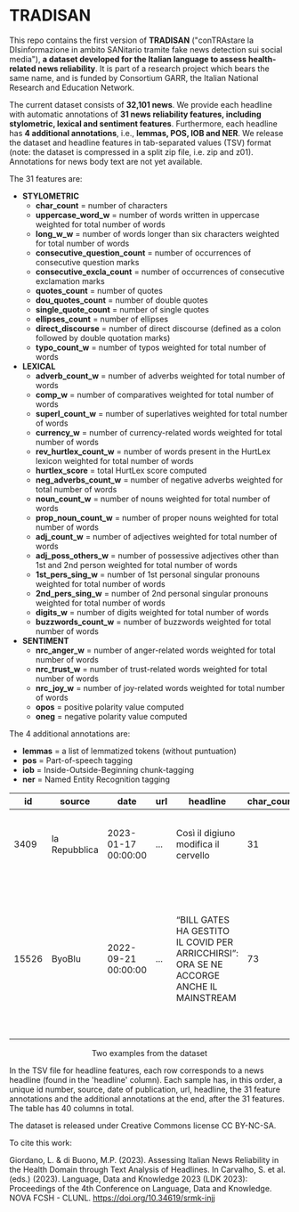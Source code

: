 # TRADISAN
This repo contains the first version of **TRADISAN** ("conTRAstare la DIsinformazione in ambito SANitario tramite fake news detection sui social media"), **a dataset developed for the Italian language to assess health-related news reliability**. It is part of a research project which bears the same name, and is funded by Consortium GARR, the Italian National Research and Education Network.

The current dataset consists of **32,101 news**. We provide each headline with automatic annotations of **31 news reliability features, including stylometric, lexical and sentiment features**. Furthermore, each headline has **4 additional annotations**, i.e., **lemmas, POS, IOB and NER**. We release the dataset and headline features in tab-separated values (TSV) format (note: the dataset is compressed in a split zip file, i.e. zip and z01). Annotations for news body text are not yet available.

The 31 features are:
- **STYLOMETRIC**
  - **char_count** = number of characters
  - **uppercase_word_w** = number of words written in uppercase weighted for total number of words
  - **long_w_w** = number of words longer than six characters weighted for total number of words
  - **consecutive_question_count** = number of occurrences of consecutive question marks
  - **consecutive_excla_count** = number of occurrences of consecutive exclamation marks
  - **quotes_count** = number of quotes
  - **dou_quotes_count** = number of double quotes
  - **single_quote_count** = number of single quotes
  - **ellipses_count** = number of ellipses
  - **direct_discourse** = number of direct discourse (defined as a colon followed by double quotation marks)
  - **typo_count_w** = number of typos weighted for total number of words
- **LEXICAL**
  - **adverb_count_w** = number of adverbs weighted for total number of words
  - **comp_w** = number of comparatives weighted for total number of words
  - **superl_count_w** = number of superlatives weighted for total number of words
  - **currency_w** = number of currency-related words weighted for total number of words
  - **rev_hurtlex_count_w** = number of words present in the HurtLex lexicon weighted for total number of words
  - **hurtlex_score** = total HurtLex score computed
  - **neg_adverbs_count_w** = number of negative adverbs weighted for total number of words
  - **noun_count_w** = number of nouns weighted for total number of words
  - **prop_noun_count_w** = number of proper nouns weighted for total number of words
  - **adj_count_w** = number of adjectives weighted for total number of words
  - **adj_poss_others_w** = number of possessive adjectives other than 1st and 2nd person weighted for total number of words
  - **1st_pers_sing_w** = number of 1st personal singular pronouns weighted for total number of words
  - **2nd_pers_sing_w** = number of 2nd personal singular pronouns weighted for total number of words
  - **digits_w** = number of digits weighted for total number of words
  - **buzzwords_count_w** = number of buzzwords weighted for total number of words
- **SENTIMENT**
  - **nrc_anger_w** = number of anger-related words weighted for total number of words
  - **nrc_trust_w** = number of trust-related words weighted for total number of words
  - **nrc_joy_w** = number of joy-related words weighted for total number of words
  - **opos** = positive polarity value computed
  - **oneg** =  negative polarity value computed

 The 4 additional annotations are:
 - **lemmas** = a list of lemmatized tokens (without puntuation)
 - **pos** = Part-of-speech tagging 
 - **iob** = Inside-Outside-Beginning chunk-tagging
 - **ner** = Named Entity Recognition tagging

| id | source | date | url | headline | char_count | ... | oneg | lemmas | ... | ner |
| -- | ------ | ---- | --- | -------- | ---------- | --- | ---- | ------ | --- | --- |
| 3409 | la Repubblica | 2023-01-17 00:00:00 | ... | Così il digiuno modifica il cervello | 31 | ... | 0.6437915 | ['così', 'il', 'digiuno', 'modifica', 'il', 'cervello'] | ... | ['O', 'O', 'O', 'O', 'O', 'O'] |
| 15526 | ByoBlu | 2022-09-21 00:00:00 | ... | “BILL GATES HA GESTITO IL COVID PER ARRICCHIRSI”: ORA SE NE ACCORGE ANCHE IL MAINSTREAM | 73 | ... | 0.0032087807 | ['BILL', 'GATES', 'HA', 'GESTITO', 'IL', 'COVID', 'PER', 'ARRICCHIRSI', 'oRA', 'sE', 'NE', 'ACCORGE', 'ANCHE', 'IL', 'MAINSTREAM'] | ['O', 'MISC', 'MISC', 'O', 'MISC', 'O', 'ORG', 'O', 'ORG', 'O', 'O', 'O', 'O', 'O', 'O', 'O', 'O', 'MISC'] |

<p align="center">
Two examples from the dataset
</p>  

In the TSV file for headline features, each row corresponds to a news headline (found in the 'headline' column). Each sample has, in this order, a unique id number, source, date of publication, url, headline, the 31 feature annotations and the additional annotations at the end, after the 31 features. The table has 40 columns in total.

The dataset is released under Creative Commons license CC BY-NC-SA.

To cite this work:

Giordano, L. & di Buono, M.P. (2023). Assessing Italian News Reliability in the Health Domain through Text Analysis of Headlines. In Carvalho, S. et al. (eds.) (2023). Language, Data and Knowledge 2023 (LDK 2023): Proceedings of the 4th Conference on Language, Data and Knowledge. NOVA FCSH - CLUNL. https://doi.org/10.34619/srmk-injj
